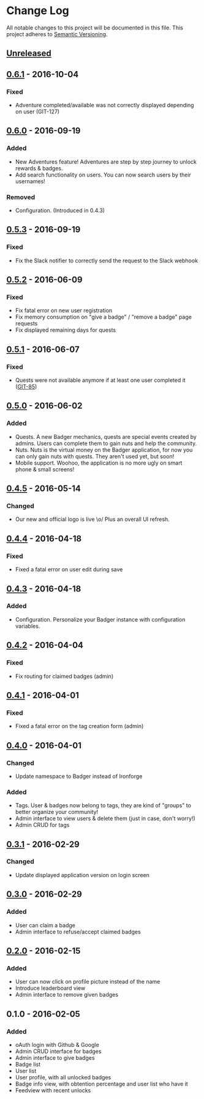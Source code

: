 # Change Log
All notable changes to this project will be documented in this file.
This project adheres to [Semantic Versioning](http://semver.org/).

## [Unreleased]

## [0.6.1] - 2016-10-04
### Fixed
- Adventure completed/available was not correctly displayed depending on user (GIT-127)

## [0.6.0] - 2016-09-19
### Added
- New Adventures feature! Adventures are step by step journey to unlock rewards & badges.
- Add search functionality on users. You can now search users by their usernames!

### Removed
- Configuration. (Introduced in 0.4.3)

## [0.5.3] - 2016-09-19
### Fixed
- Fix the Slack notifier to correctly send the request to the Slack webhook

## [0.5.2] - 2016-06-09
### Fixed
- Fix fatal error on new user registration
- Fix memory consumption on "give a badge" / "remove a badge" page requests
- Fix displayed remaining days for quests

## [0.5.1] - 2016-06-07
### Fixed
- Quests were not available anymore if at least one user completed it ([GIT-85](https://github.com/akeneo/badger/issues/85))

## [0.5.0] - 2016-06-02
### Added
- Quests. A new Badger mechanics, quests are special events created by admins. Users can complete them to gain nuts and help the community.
- Nuts. Nuts is the virtual money on the Badger application, for now you can only gain nuts with quests. They aren't used yet, but soon!
- Mobile support. Woohoo, the application is no more ugly on smart phone & small screens!

## [0.4.5] - 2016-05-14
### Changed
- Our new and official logo is live \o/ Plus an overall UI refresh.

## [0.4.4] - 2016-04-18
### Fixed
- Fixed a fatal error on user edit during save

## [0.4.3] - 2016-04-18
### Added
- Configuration. Personalize your Badger instance with configuration variables.

## [0.4.2] - 2016-04-04
### Fixed
- Fix routing for claimed badges (admin)

## [0.4.1] - 2016-04-01
### Fixed
- Fixed a fatal error on the tag creation form (admin)

## [0.4.0] - 2016-04-01
### Changed
- Update namespace to Badger instead of Ironforge

### Added
- Tags. User & badges now belong to tags, they are kind of "groups" to better organize your community!
- Admin interface to view users & delete them (just in case, don't worry!)
- Admin CRUD for tags

## [0.3.1] - 2016-02-29
### Changed
- Update displayed application version on login screen

## [0.3.0] - 2016-02-29
### Added
- User can claim a badge
- Admin interface to refuse/accept claimed badges

## [0.2.0] - 2016-02-15
### Added
- User can now click on profile picture instead of the name
- Introduce leaderboard view
- Admin interface to remove given badges

## 0.1.0 - 2016-02-05
### Added
- oAuth login with Github & Google
- Admin CRUD interface for badges
- Admin interface to give badges
- Badge list
- User list
- User profile, with all unlocked badges
- Badge info view, with obtention percentage and user list who have it
- Feedview with recent unlocks

[Unreleased]: https://github.com/akeneo/badger/compare/v0.6.1...HEAD
[0.6.1]: https://github.com/akeneo/badger/compare/v0.6.0...v0.6.1
[0.6.0]: https://github.com/akeneo/badger/compare/v0.5.3...v0.6.0
[0.5.3]: https://github.com/akeneo/badger/compare/v0.5.2...v0.5.3
[0.5.2]: https://github.com/akeneo/badger/compare/v0.5.1...v0.5.2
[0.5.1]: https://github.com/akeneo/badger/compare/v0.5.0...v0.5.1
[0.5.0]: https://github.com/akeneo/badger/compare/v0.4.5...v0.5.0
[0.4.5]: https://github.com/akeneo/badger/compare/v0.4.4...v0.4.5
[0.4.4]: https://github.com/akeneo/badger/compare/v0.4.3...v0.4.4
[0.4.3]: https://github.com/akeneo/badger/compare/v0.4.2...v0.4.3
[0.4.2]: https://github.com/akeneo/badger/compare/v0.4.1...v0.4.2
[0.4.1]: https://github.com/akeneo/badger/compare/v0.4.0...v0.4.1
[0.4.0]: https://github.com/akeneo/badger/compare/v0.3.1...v0.4.0
[0.3.1]: https://github.com/akeneo/badger/compare/v0.3.0...v0.3.1
[0.3.0]: https://github.com/akeneo/badger/compare/v0.2.0...v0.3.0
[0.2.0]: https://github.com/akeneo/badger/compare/v0.1.0...v0.2.0

